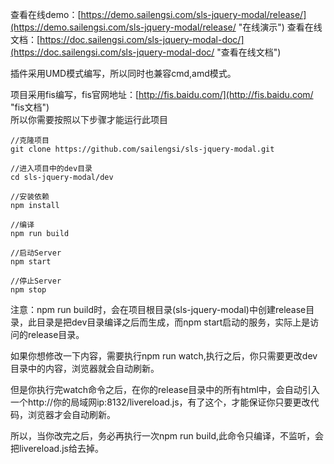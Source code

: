 查看在线demo：[https://demo.sailengsi.com/sls-jquery-modal/release/](https://demo.sailengsi.com/sls-jquery-modal/release/ "在线演示")
查看在线文档：[https://doc.sailengsi.com/sls-jquery-modal-doc/](https://doc.sailengsi.com/sls-jquery-modal-doc/ "查看在线文档")

插件采用UMD模式编写，所以同时也兼容cmd,amd模式。

项目采用fis编写，fis官网地址：[http://fis.baidu.com/](http://fis.baidu.com/ "fis文档")   
所以你需要按照以下步骤才能运行此项目


	//克隆项目
	git clone https://github.com/sailengsi/sls-jquery-modal.git
	
	//进入项目中的dev目录
	cd sls-jquery-modal/dev
	
	//安装依赖
	npm install
	
	//编译
	npm run build
	
	//启动Server
	npm start
	
	//停止Server
	npm stop

注意：npm run build时，会在项目根目录(sls-jquery-modal)中创建release目录，此目录是把dev目录编译之后而生成，而npm start启动的服务，实际上是访问的release目录。

如果你想修改一下内容，需要执行npm run watch,执行之后，你只需要更改dev目录中的内容，浏览器就会自动刷新。

但是你执行完watch命令之后，在你的release目录中的所有html中，会自动引入一个http://你的局域网ip:8132/livereload.js，有了这个，才能保证你只要更改代码，浏览器才会自动刷新。

所以，当你改完之后，务必再执行一次npm run build,此命令只编译，不监听，会把livereload.js给去掉。
